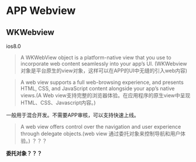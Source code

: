 # APP Webview

## WKWebview

ios8.0

> A WKWebView object is a platform-native view that you use to incorporate web content seamlessly into your app’s UI. (WKWebview对象是平台原生的view对象，这样可以在APP的UI中无缝的引入web内容)

> A web view supports a full web-browsing experience, and presents HTML, CSS, and JavaScript content alongside your app’s native views.(A Web view支持完整的浏览器体验。在应用程序的原生view中呈现HTML、CSS、Javascript内容。)

一般用于混合开发。不需要APP审核，可以支持快速上线。

> A web view offers control over the navigation and user experience through delegate objects.(web view 通过委托对象来控制导航和用户体验。) ？？？

**委托对象？？？**